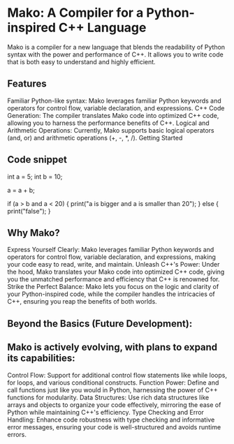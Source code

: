 # Mako: A Compiler for a Python-inspired C++ Language

Mako is a compiler for a new language that blends the readability of Python syntax with the power and performance of C++. It allows you to write code that is both easy to understand and highly efficient.

## Features

Familiar Python-like syntax: Mako leverages familiar Python keywords and operators for control flow, variable declaration, and expressions.
C++ Code Generation: The compiler translates Mako code into optimized C++ code, allowing you to harness the performance benefits of C++.
Logical and Arithmetic Operations: Currently, Mako supports basic logical operators (and, or) and arithmetic operations (+, -, *, /).
Getting Started

## Code snippet
int a = 5;
int b = 10;

a = a + b;

if (a > b and a < 20) {
    print("a is bigger and a is smaller than 20");
} else {
    print("false");
}

## Why Mako?

Express Yourself Clearly: Mako leverages familiar Python keywords and operators for control flow, variable declaration, and expressions, making your code easy to read, write, and maintain.
Unleash C++'s Power: Under the hood, Mako translates your Mako code into optimized C++ code, giving you the unmatched performance and efficiency that C++ is renowned for.
Strike the Perfect Balance: Mako lets you focus on the logic and clarity of your Python-inspired code, while the compiler handles the intricacies of C++, ensuring you reap the benefits of both worlds.


## Beyond the Basics (Future Development):

## Mako is actively evolving, with plans to expand its capabilities:

Control Flow: Support for additional control flow statements like while loops, for loops, and various conditional constructs.
Function Power: Define and call functions just like you would in Python, harnessing the power of C++ functions for modularity.
Data Structures: Use rich data structures like arrays and objects to organize your code effectively, mirroring the ease of Python while maintaining C++'s efficiency.
Type Checking and Error Handling: Enhance code robustness with type checking and informative error messages, ensuring your code is well-structured and avoids runtime errors.


